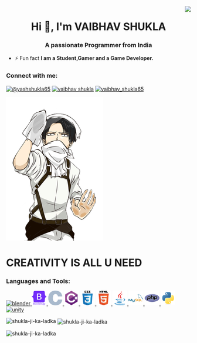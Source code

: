 <img align="right" src="https://github.com/SHUKLA-JI-KA-LADKA/SHUKLA-JI-KA-LADKA/blob/main/ezgif.com-video-to-gif.gif">

<h1 align="center">Hi 👋, I'm VAIBHAV SHUKLA</h1>

<h3 align="center">A passionate Programmer from India</h3>

- ⚡ Fun fact **I am a Student,Gamer and a Game Developer.**

<h3 align="left">Connect with me:</h3>
<p align="left">
<a href="https://twitter.com/@yashshukla65" target="blank"><img align="center" src="https://cdn.jsdelivr.net/npm/simple-icons@3.0.1/icons/twitter.svg" alt="@yashshukla65" height="30" width="40" /></a>
<a href="https://linkedin.com/in/vaibhav shukla" target="blank"><img align="center" src="https://cdn.jsdelivr.net/npm/simple-icons@3.0.1/icons/linkedin.svg" alt="vaibhav shukla" height="30" width="40" /></a>
<a href="https://instagram.com/vaibhav_shukla65" target="blank"><img align="center" src="https://cdn.jsdelivr.net/npm/simple-icons@3.0.1/icons/instagram.svg" alt="vaibhav_shukla65" height="30" width="40" /></a>
</p>



<img align="right bottom" src="https://github.com/SHUKLA-JI-KA-LADKA/SHUKLA-JI-KA-LADKA/blob/main/LEVI.gif">


<h1 align="top right">CREATIVITY IS ALL U NEED</h1>

<h3 align="left">Languages and Tools:</h3>
<p align="left"> <a href="https://www.blender.org/" target="_blank"> <img src="https://download.blender.org/branding/community/blender_community_badge_white.svg" alt="blender" width="40" height="40"/> </a> <a href="https://getbootstrap.com" target="_blank"> <img src="https://raw.githubusercontent.com/devicons/devicon/master/icons/bootstrap/bootstrap-plain-wordmark.svg" alt="bootstrap" width="40" height="40"/> </a> <a href="https://www.cprogramming.com/" target="_blank"> <img src="https://raw.githubusercontent.com/devicons/devicon/master/icons/c/c-original.svg" alt="c" width="40" height="40"/> </a> <a href="https://www.w3schools.com/cs/" target="_blank"> <img src="https://raw.githubusercontent.com/devicons/devicon/master/icons/csharp/csharp-original.svg" alt="csharp" width="40" height="40"/> </a> <a href="https://www.w3schools.com/css/" target="_blank"> <img src="https://raw.githubusercontent.com/devicons/devicon/master/icons/css3/css3-original-wordmark.svg" alt="css3" width="40" height="40"/> </a> <a href="https://www.w3.org/html/" target="_blank"> <img src="https://raw.githubusercontent.com/devicons/devicon/master/icons/html5/html5-original-wordmark.svg" alt="html5" width="40" height="40"/> </a> <a href="https://www.java.com" target="_blank"> <img src="https://raw.githubusercontent.com/devicons/devicon/master/icons/java/java-original.svg" alt="java" width="40" height="40"/> </a> <a href="https://www.mysql.com/" target="_blank"> <img src="https://raw.githubusercontent.com/devicons/devicon/master/icons/mysql/mysql-original-wordmark.svg" alt="mysql" width="40" height="40"/> </a> <a href="https://www.php.net" target="_blank"> <img src="https://raw.githubusercontent.com/devicons/devicon/master/icons/php/php-original.svg" alt="php" width="40" height="40"/> </a> <a href="https://www.python.org" target="_blank"> <img src="https://raw.githubusercontent.com/devicons/devicon/master/icons/python/python-original.svg" alt="python" width="40" height="40"/> </a> <a href="https://unity.com/" target="_blank"> <img src="https://www.vectorlogo.zone/logos/unity3d/unity3d-icon.svg" alt="unity" width="40" height="40"/> </a> </p>




<p><img align="left" src="https://github-readme-stats.vercel.app/api/top-langs?username=shukla-ji-ka-ladka&show_icons=true&locale=en&layout=compact" alt="shukla-ji-ka-ladka" /></p>

<p>&nbsp;<img align="center" src="https://github-readme-stats.vercel.app/api?username=shukla-ji-ka-ladka&show_icons=true&locale=en" alt="shukla-ji-ka-ladka" /></p>

<p><img align="center" src="https://github-readme-streak-stats.herokuapp.com/?user=shukla-ji-ka-ladka&" alt="shukla-ji-ka-ladka" /></p>


